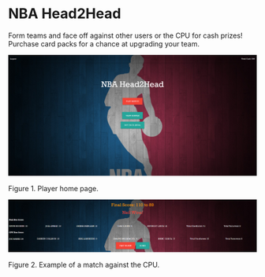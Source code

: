 # NBA Head2Head

Form teams and face off against other users or the CPU for cash prizes! Purchase card packs for a chance at upgrading your team.

![alt text](https://github.com/neilr23/NBA-Head2Head/blob/master/figures/user_homepage.PNG?raw=true)

Figure 1. Player home page.

![alt text](https://github.com/neilr23/NBA-Head2Head/blob/master/figures/match_example.PNG?raw=true)

Figure 2. Example of a match against the CPU.
